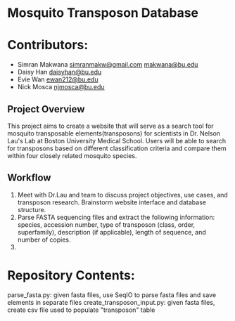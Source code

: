 # Mosquito Transposon Database
# Contributors:
- Simran Makwana simranmakw@gmail.com makwana@bu.edu
- Daisy Han daisyhan@bu.edu
- Evie Wan ewan212@bu.edu
- Nick Mosca njmosca@bu.edu

## Project Overview
This project aims to create a website that will serve as a search tool for mosquito transposable elements(transposons) for scientists in Dr. Nelson Lau's Lab at Boston University Medical School. Users will be able to search for transposons based on different classification criteria and compare them within four closely related mosquito species.  

## Workflow 
1) Meet with Dr.Lau and team to discuss project objectives, use cases, and transposon research. Brainstorm website interface and database structure. 
2) Parse FASTA sequencing files and extract the following information: species, accession number, type of transposon (class, order, superfamily), description (if applicable), length of sequence, and number of copies. 
3) 



# Repository Contents:
parse_fasta.py: given fasta files, use SeqIO to parse fasta files and save elements in separate files
create_transposon_input.py: given fasta files, create csv file used to populate "transposon" table 
